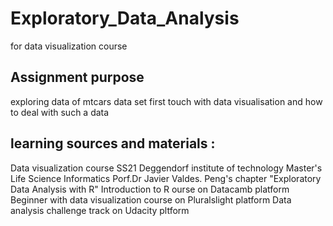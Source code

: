 # Exploratory_Data_Analysis
for data visualization course 

## Assignment purpose
exploring data of mtcars data set 
first touch with data visualisation and how to deal with such a data 

## learning sources and materials : 
Data visualization course SS21 Deggendorf institute of technology Master's Life Science Informatics Porf.Dr Javier Valdes.
Peng's chapter "Exploratory Data Analysis with R"
Introduction to R ourse on Datacamb platform
Beginner with data visualization course on Pluralslight platform
Data analysis challenge track on Udacity pltform
